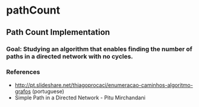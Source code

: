 pathCount
=========

Path Count Implementation
-----------

 ### Goal: Studying an algorithm that enables finding the number of paths in a directed network with no cycles.

 ### References

 * http://pt.slideshare.net/thiagoprocaci/enumeracao-caminhos-algoritmo-grafos (portuguese)
 * Simple Path in a Directed Network - Pitu Mirchandani

